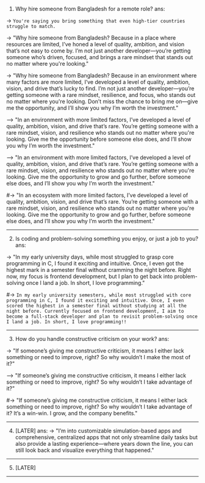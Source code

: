 1. Why hire someone from Bangladesh for a remote role?
ans:

-> `You're saying you bring something that even high-tier countries struggle to match.`

-> "Why hire someone from Bangladesh? Because in a place where resources are limited, I’ve honed a level of quality, ambition, and vision that’s not easy to come by. I’m not just another developer—you’re getting someone who’s driven, focused, and brings a rare mindset that stands out no matter where you're looking."

-> "Why hire someone from Bangladesh? Because in an environment where many factors are more limited, I’ve developed a level of quality, ambition, vision, and drive that’s lucky to find. I’m not just another developer—you’re getting someone with a rare mindset, resilience, and focus, who stands out no matter where you're looking. Don’t miss the chance to bring me on—give me the opportunity, and I’ll show you why I’m worth the investment."


--> "In an environment with more limited factors, I’ve developed a level of quality, ambition, vision, and drive that’s rare. You’re getting someone with a rare mindset, vision, and resilience who stands out no matter where you're looking. Give me the opportunity before someone else does, and I’ll show you why I’m worth the investment."

--> "In an environment with more limited factors, I’ve developed a level of quality, ambition, vision, and drive that’s rare. You’re getting someone with a rare mindset, vision, and resilience who stands out no matter where you're looking. Give me the opportunity to grow and go further, before someone else does, and I’ll show you why I’m worth the investment."

#-> "In an ecosystem with more limited factors, I’ve developed a level of quality, ambition, vision, and drive that’s rare. You’re getting someone with a rare mindset, vision, and resilience who stands out no matter where you're looking. Give me the opportunity to grow and go further, before someone else does, and I’ll show you why I’m worth the investment."

- - - - -


2. Is coding and problem-solving something you enjoy, or just a job to you?
ans: 

-> "In my early university days, while most struggled to grasp core programming in C, I found it exciting and intuitive. Once, I even got the highest mark in a semester final without cramming the night before. Right now, my focus is frontend development, but I plan to get back into problem-solving once I land a job. In short, I love programming."

#-> `In my early university semesters, while most struggled with core programming in C, I found it exciting and intuitive. Once, I even scored the highest in a semester final without studying at all the night before. Currently focused on frontend development, I aim to become a full-stack developer and plan to revisit problem-solving once I land a job. In short, I love programming!!`

- - - - -


3. How do you handle constructive criticism on your work?
ans:

-> "If someone’s giving me constructive criticism, it means I either lack something or need to improve, right? So why wouldn’t I make the most of it?"

--> "If someone’s giving me constructive criticism, it means I either lack something or need to improve, right? So why wouldn’t I take advantage of it?"

#-> "If someone’s giving me constructive criticism, it means I either lack something or need to improve, right? So why wouldn’t I take advantage of it? It’s a win-win. I grow, and the company benefits."

- - - - -


4. [LATER]
ans:
-> "I’m into customizable simulation-based apps and comprehensive, centralized apps that not only streamline daily tasks but also provide a lasting experience—where years down the line, you can still look back and visualize everything that happened."



- - - - -


5. [LATER]

- - - - -